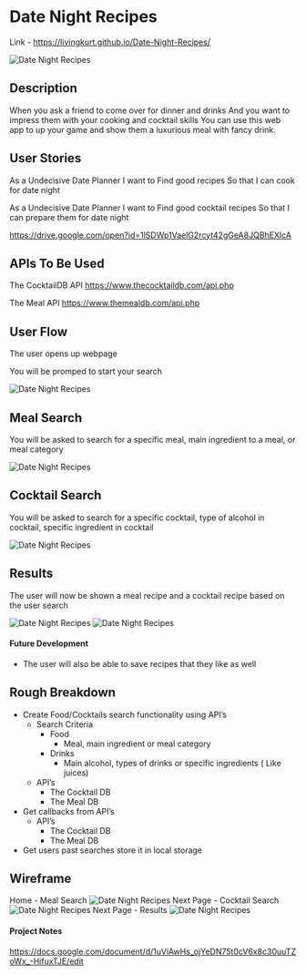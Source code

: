 # Date Night Recipes

Link - https://livingkurt.github.io/Date-Night-Recipes/

![Date Night Recipes](images/Home.png)

## Description

When you ask a friend to come over for dinner and drinks
And you want to impress them with your cooking and cocktail skills
You can use this web app to up your game and show them a luxurious meal with fancy drink.

## User Stories

As a Undecisive Date Planner
I want to Find good recipes
So that I can cook for date night

As a Undecisive Date Planner
I want to Find good cocktail recipes
So that I can prepare them for date night

https://drive.google.com/open?id=1lSDWp1VaelG2rcyt42gGeA8JQBhEXlcA

## APIs To Be Used

The CocktailDB API
https://www.thecocktaildb.com/api.php

The Meal API
https://www.themealdb.com/api.php

## User Flow

The user opens up webpage

You will be promped to start your search

![Date Night Recipes](images/Home.png)

## Meal Search

You will be asked to search for a specific meal, main ingredient to a meal, or meal category

![Date Night Recipes](images/Meals.png)

## Cocktail Search

You will be asked to search for a specific cocktail, type of alcohol in cocktail, specific ingredient in cocktail

![Date Night Recipes](images/Drinks.png)

## Results

The user will now be shown a meal recipe and a cocktail recipe based on the user search

![Date Night Recipes](images/Results_Meal.png)
![Date Night Recipes](images/Results_Drink.png)

#### Future Development

- The user will also be able to save recipes that they like as well

## Rough Breakdown

- Create Food/Cocktails search functionality using API’s
  - Search Criteria
    - Food
      - Meal, main ingredient or meal category
    - Drinks
      - Main alcohol, types of drinks or specific ingredients ( Like juices)
  - API’s
    - The Cocktail DB
    - The Meal DB
- Get callbacks from API’s
  - API’s
    - The Cocktail DB
    - The Meal DB
- Get users past searches store it in local storage

## Wireframe

Home - Meal Search
![Date Night Recipes](images/wf_1.png)
Next Page - Cocktail Search
![Date Night Recipes](images/wf_2.png)
Next Page - Results
![Date Night Recipes](images/wf_3.png)

#### Project Notes

https://docs.google.com/document/d/1uViAwHs_ojYeDN75t0cV6x8c30uuTZoWx_-HifuxTJE/edit
